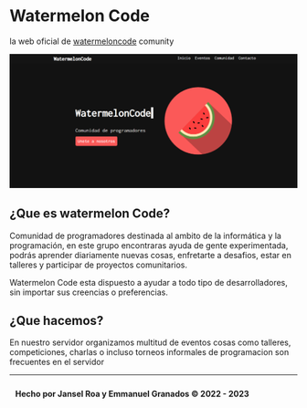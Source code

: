 # Watermelon Code

la web oficial de <a href="https://watermeloncodecomunity.netlify.app/">watermeloncode</a> comunity

<img src="./preview.png">
<h2>¿Que es watermelon Code?</h2>

<p>
Comunidad de programadores destinada al ambito de la informática y la programación, en este grupo encontraras ayuda de gente experimentada, podrás aprender diariamente nuevas cosas, enfretarte a desafios, estar en talleres y participar de proyectos comunitarios.

Watermelon Code esta dispuesto a ayudar a todo tipo de desarrolladores, sin importar sus creencias o preferencias.

</p>

<h2>¿Que hacemos?</h2>
En nuestro servidor organizamos multitud de eventos cosas como talleres, competiciones, charlas o incluso torneos informales de programacion son frecuentes en el servidor
<br>
<hr>
<p style="padding:10px">
  <strong>Hecho por Jansel Roa y Emmanuel Granados &copy 2022 - 2023</string>
</p>
